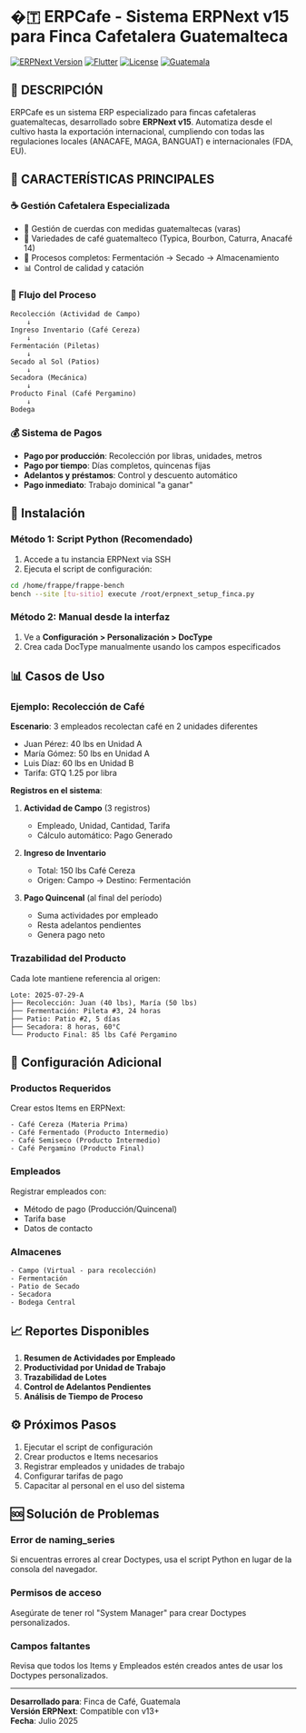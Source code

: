 # �🇹 ERPCafe - Sistema ERPNext v15 para Finca Cafetalera Guatemalteca

[![ERPNext Version](https://img.shields.io/badge/ERPNext-v15.x-blue.svg)](https://erpnext.com)
[![Flutter](https://img.shields.io/badge/Flutter-3.x-blue.svg)](https://flutter.dev)
[![License](https://img.shields.io/badge/License-MIT-green.svg)](LICENSE)
[![Guatemala](https://img.shields.io/badge/Guatemala-Coffee-brown.svg)](https://anacafe.org)

## 🌟 **DESCRIPCIÓN**

ERPCafe es un sistema ERP especializado para fincas cafetaleras guatemaltecas, desarrollado sobre **ERPNext v15**. Automatiza desde el cultivo hasta la exportación internacional, cumpliendo con todas las regulaciones locales (ANACAFE, MAGA, BANGUAT) e internacionales (FDA, EU).

## 🚀 **CARACTERÍSTICAS PRINCIPALES**

### ☕ **Gestión Cafetalera Especializada**
- 📍 Gestión de cuerdas con medidas guatemaltecas (varas)
- 🌱 Variedades de café guatemalteco (Typica, Bourbon, Caturra, Anacafé 14)
- 🔄 Procesos completos: Fermentación → Secado → Almacenamiento
- 📊 Control de calidad y catación

### 🔄 Flujo del Proceso

```
Recolección (Actividad de Campo)
    ↓
Ingreso Inventario (Café Cereza)
    ↓
Fermentación (Piletas)
    ↓
Secado al Sol (Patios)
    ↓
Secadora (Mecánica)
    ↓
Producto Final (Café Pergamino)
    ↓
Bodega
```

### 💰 Sistema de Pagos

- **Pago por producción**: Recolección por libras, unidades, metros
- **Pago por tiempo**: Días completos, quincenas fijas
- **Adelantos y préstamos**: Control y descuento automático
- **Pago inmediato**: Trabajo dominical "a ganar"

## 🚀 Instalación

### Método 1: Script Python (Recomendado)

1. Accede a tu instancia ERPNext via SSH
2. Ejecuta el script de configuración:

```bash
cd /home/frappe/frappe-bench
bench --site [tu-sitio] execute /root/erpnext_setup_finca.py
```

### Método 2: Manual desde la interfaz

1. Ve a **Configuración > Personalización > DocType**
2. Crea cada DocType manualmente usando los campos especificados

## 📊 Casos de Uso

### Ejemplo: Recolección de Café

**Escenario**: 3 empleados recolectan café en 2 unidades diferentes

- Juan Pérez: 40 lbs en Unidad A
- María Gómez: 50 lbs en Unidad A  
- Luis Díaz: 60 lbs en Unidad B
- Tarifa: GTQ 1.25 por libra

**Registros en el sistema**:

1. **Actividad de Campo** (3 registros)
   - Empleado, Unidad, Cantidad, Tarifa
   - Cálculo automático: Pago Generado

2. **Ingreso de Inventario**
   - Total: 150 lbs Café Cereza
   - Origen: Campo → Destino: Fermentación

3. **Pago Quincenal** (al final del período)
   - Suma actividades por empleado
   - Resta adelantos pendientes
   - Genera pago neto

### Trazabilidad del Producto

Cada lote mantiene referencia al origen:

```
Lote: 2025-07-29-A
├── Recolección: Juan (40 lbs), María (50 lbs)
├── Fermentación: Pileta #3, 24 horas
├── Patio: Patio #2, 5 días
├── Secadora: 8 horas, 60°C
└── Producto Final: 85 lbs Café Pergamino
```

## 🔧 Configuración Adicional

### Productos Requeridos

Crear estos Items en ERPNext:

```
- Café Cereza (Materia Prima)
- Café Fermentado (Producto Intermedio)
- Café Semiseco (Producto Intermedio)
- Café Pergamino (Producto Final)
```

### Empleados

Registrar empleados con:
- Método de pago (Producción/Quincenal)
- Tarifa base
- Datos de contacto

### Almacenes

```
- Campo (Virtual - para recolección)
- Fermentación
- Patio de Secado
- Secadora
- Bodega Central
```

## 📈 Reportes Disponibles

1. **Resumen de Actividades por Empleado**
2. **Productividad por Unidad de Trabajo**
3. **Trazabilidad de Lotes**
4. **Control de Adelantos Pendientes**
5. **Análisis de Tiempo de Proceso**

## ⚙️ Próximos Pasos

1. Ejecutar el script de configuración
2. Crear productos e Items necesarios
3. Registrar empleados y unidades de trabajo
4. Configurar tarifas de pago
5. Capacitar al personal en el uso del sistema

## 🆘 Solución de Problemas

### Error de naming_series
Si encuentras errores al crear Doctypes, usa el script Python en lugar de la consola del navegador.

### Permisos de acceso
Asegúrate de tener rol "System Manager" para crear Doctypes personalizados.

### Campos faltantes
Revisa que todos los Items y Empleados estén creados antes de usar los Doctypes personalizados.

---

**Desarrollado para**: Finca de Café, Guatemala  
**Versión ERPNext**: Compatible con v13+  
**Fecha**: Julio 2025
